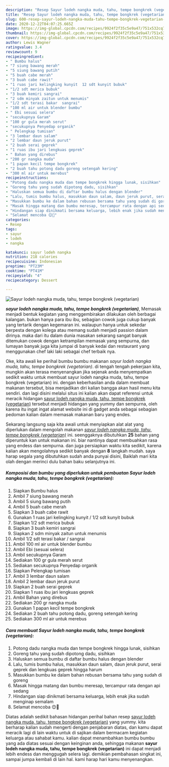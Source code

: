 ```yaml
---
description: "Resep Sayur lodeh nangka muda, tahu, tempe bongkrek (vegetarian) Lezat"
title: "Resep Sayur lodeh nangka muda, tahu, tempe bongkrek (vegetarian) Lezat"
slug: 600-resep-sayur-lodeh-nangka-muda-tahu-tempe-bongkrek-vegetarian-lezat
date: 2020-12-22T04:07:25.665Z
image: https://img-global.cpcdn.com/recipes/9924f2f35c5e9a47/751x532cq70/sayur-lodeh-nangka-muda-tahu-tempe-bongkrek-vegetarian-foto-resep-utama.jpg
thumbnail: https://img-global.cpcdn.com/recipes/9924f2f35c5e9a47/751x532cq70/sayur-lodeh-nangka-muda-tahu-tempe-bongkrek-vegetarian-foto-resep-utama.jpg
cover: https://img-global.cpcdn.com/recipes/9924f2f35c5e9a47/751x532cq70/sayur-lodeh-nangka-muda-tahu-tempe-bongkrek-vegetarian-foto-resep-utama.jpg
author: Lewis Wagner
ratingvalue: 3.4
reviewcount: 9
recipeingredient:
- " Bumbu halus"
- "7 siung bawang merah"
- "5 siung bawang putih"
- "5 buah cabe merah"
- "3 buah cabe rawit"
- "1 ruas jari kelingking kunyit  12 sdt kunyit bubuk"
- "1/2 sdt merica bubuk"
- "3 buah kemiri sangrai"
- "2 sdm minyak zaitun untuk menumis"
- "1/2 sdt terasi bakar  sangrai"
- "100 ml air untuk blender bumbu"
- " Ebi sesuai selera"
- "secukupnya Garam"
- "100 gr gula merah serut"
- "secukupnya Penyedap organik"
- " Pelengkap tumisan"
- "3 lembar daun salam"
- "2 lembar daun jeruk purut"
- "2 buah serai geprek"
- "1 ruas ibu jari lengkuas geprek"
- " Bahan yang direbus"
- "200 gr nangka muda"
- "1 papan kecil tempe bongkrek"
- "2 buah tahu potong dadu goreng setengah kering"
- "300 ml air untuk merebus"
recipeinstructions:
- "Potong dadu nangka muda dan tempe bongkrek hingga lunak, sisihkan"
- "Goreng tahu yang sudah dipotong dadu, sisihkan"
- "Haluskan semua bumbu di daftar bumbu halus dengan blender"
- "Lalu, tumis bumbu halus, masukkan daun salam, daun jeruk purut, serai geprek dan lengkuas geprek hingga harum"
- "Masukkan bumbu ke dalam bahan rebusan bersama tahu yang sudah di goreng"
- "Masak hingga matang dan bumbu meresap, tercampur rata dengan api sedang"
- "Hindangan siap dinikmati bersama keluarga, lebih enak jika sudah menginap semalam"
- "Selamat mencoba 😊🙏"
categories:
- Resep
tags:
- sayur
- lodeh
- nangka

katakunci: sayur lodeh nangka 
nutrition: 218 calories
recipecuisine: Indonesian
preptime: "PT23M"
cooktime: "PT41M"
recipeyield: "4"
recipecategory: Dessert

---
```



![Sayur lodeh nangka muda, tahu, tempe bongkrek (vegetarian)](https://img-global.cpcdn.com/recipes/9924f2f35c5e9a47/751x532cq70/sayur-lodeh-nangka-muda-tahu-tempe-bongkrek-vegetarian-foto-resep-utama.jpg)

<b><i>sayur lodeh nangka muda, tahu, tempe bongkrek (vegetarian)</i></b>, Memasak menjadi bentuk kegiatan yang menggembirakan dilakukan oleh berbagai kalangan. bukan hanya para ibu ibu, sebagian cowok juga cukup banyak yang tertarik dengan kegemaran ini. walaupun hanya untuk sekedar berpesta dengan kolega atau memang sudah menjadi passion dalam dirinya. maka dari itu dalam dunia masakan sekarang sangat banyak ditemukan cowok dengan ketrampilan memasak yang sempurna, dan lumayan banyak juga kita jumpai di banyak kedai dan restaurant yang menggunakan chef laki laki sebagai chef terbaik nya.



Oke, kita awali ke perihal bumbu bumbu makanan <i>sayur lodeh nangka muda, tahu, tempe bongkrek (vegetarian)</i>. di tengah tengah pekerjaan kita, mungkin akan terasa menyenangkan jika sejenak anda menyempatkan sedikit waktu untuk membuat sayur lodeh nangka muda, tahu, tempe bongkrek (vegetarian) ini. dengan keberhasilan anda dalam membuat makanan tersebut, bisa menjadikan diri kalian bangga akan hasil menu kita sendiri. dan lagi disini melalui situs ini kalian akan dapat referensi untuk meracik hidangan <u>sayur lodeh nangka muda, tahu, tempe bongkrek (vegetarian)</u> tersebut menjadi hidangan yang yummy dan sempurna, oleh karena itu ingat ingat alamat website ini di gadget anda sebagai sebagian pedoman kalian dalam memasak makanan baru yang endes.


Sekarang langsung saja kita awali untuk menyiapkan alat alat yang diperlukan dalam mengolah makanan <u><i>sayur lodeh nangka muda, tahu, tempe bongkrek (vegetarian)</i></u> ini. seenggaknya dibutuhkan <b>25</b> bahan yang diperuntuk kan untuk makanan ini. biar nantinya dapat membuahkan rasa yang endess dan sempurna. dan juga persiapkan waktu kita sedikit, karena kalian akan mengolahnya sedikit banyak dengan <b>8</b> langkah mudah. saya harap segala yang dibutuhkan sudah anda punyai disini, Baiklah mari kita olah dengan merinci dulu bahan baku selanjutnya ini.

<!--inarticleads1-->

##### Komposisi dan bumbu yang diperlukan untuk pembuatan Sayur lodeh nangka muda, tahu, tempe bongkrek (vegetarian):

1. Siapkan  Bumbu halus
1. Ambil 7 siung bawang merah
1. Ambil 5 siung bawang putih
1. Ambil 5 buah cabe merah
1. Siapkan 3 buah cabe rawit
1. Gunakan 1 ruas jari kelingking kunyit / 1/2 sdt kunyit bubuk
1. Siapkan 1/2 sdt merica bubuk
1. Siapkan 3 buah kemiri sangrai
1. Siapkan 2 sdm minyak zaitun untuk menumis
1. Ambil 1/2 sdt terasi bakar / sangrai
1. Ambil 100 ml air untuk blender bumbu
1. Ambil  Ebi (sesuai selera)
1. Ambil secukupnya Garam
1. Sediakan 100 gr gula merah serut
1. Sediakan secukupnya Penyedap organik
1. Siapkan  Pelengkap tumisan
1. Ambil 3 lembar daun salam
1. Ambil 2 lembar daun jeruk purut
1. Siapkan 2 buah serai geprek
1. Siapkan 1 ruas ibu jari lengkuas geprek
1. Ambil  Bahan yang direbus
1. Sediakan 200 gr nangka muda
1. Gunakan 1 papan kecil tempe bongkrek
1. Sediakan 2 buah tahu potong dadu, goreng setengah kering
1. Sediakan 300 ml air untuk merebus




<!--inarticleads2-->

##### Cara membuat Sayur lodeh nangka muda, tahu, tempe bongkrek (vegetarian):

1. Potong dadu nangka muda dan tempe bongkrek hingga lunak, sisihkan
1. Goreng tahu yang sudah dipotong dadu, sisihkan
1. Haluskan semua bumbu di daftar bumbu halus dengan blender
1. Lalu, tumis bumbu halus, masukkan daun salam, daun jeruk purut, serai geprek dan lengkuas geprek hingga harum
1. Masukkan bumbu ke dalam bahan rebusan bersama tahu yang sudah di goreng
1. Masak hingga matang dan bumbu meresap, tercampur rata dengan api sedang
1. Hindangan siap dinikmati bersama keluarga, lebih enak jika sudah menginap semalam
1. Selamat mencoba 😊🙏




Diatas adalah sedikit bahasan hidangan perihal bahan resep <u>sayur lodeh nangka muda, tahu, tempe bongkrek (vegetarian)</u> yang yummy. kita berharap kalian sudah mengerti dengan penjabaran diatas, dan kamu dapat meracik lagi di lain waktu untuk di sajikan dalam bermacam kegiatan keluarga atau sahabat kamu. kalian dapat menambahkan bumbu bumbu yang ada diatas sesuai dengan keinginan anda, sehingga makanan <b>sayur lodeh nangka muda, tahu, tempe bongkrek (vegetarian)</b> ini dapat menjadi lebih endess dan menggugah selera lagi. demikian pembahasan singkat ini, sampai jumpa kembali di lain hal. kami harap hari kamu menyenangkan.

